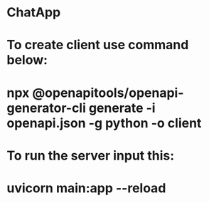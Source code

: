 # ChatApp


# To create client use command below:
# npx @openapitools/openapi-generator-cli generate -i openapi.json -g python -o client

# To run the server input this:
# uvicorn main:app --reload
